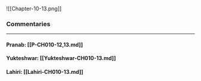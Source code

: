 ![[Chapter-10-13.png]]

### Commentaries

---

#### Pranab: [[P-CH010-12,13.md]]

#### Yukteshwar: [[Yukteshwar-CH010-13.md]]

#### Lahiri: [[Lahiri-CH010-13.md]]
